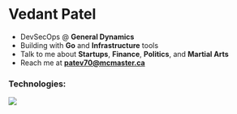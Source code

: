 <h1 align="left">Vedant Patel</h1>

-  DevSecOps @ **General Dynamics**  
-  Building with **Go** and **Infrastructure** tools  
-  Talk to me about **Startups**, **Finance**, **Politics**, and **Martial Arts**  
-  Reach me at **patev70@mcmaster.ca**


<h3 align="left">Technologies:</h3>
<p align="left">
  <a href="https://skillicons.dev">
    <img src="https://skillicons.dev/icons?i=go,docker,kubernetes,postgres,terraform,ansible,aws,linux" />
  </a>
</p>



